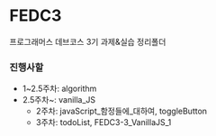 # FEDC3

프로그래머스 데브코스 3기 과제&실습 정리폴더

### 진행사할
- 1~2.5주차: algorithm
- 2.5주차~: vanilla_JS
  - 2주차: javaScript_함정들에_대하여, toggleButton
  - 3주차: todoList, FEDC3-3_VanillaJS_1